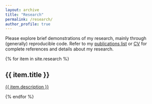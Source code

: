 ```yaml
---
layout: archive
title: "Research"
permalink: /research/
author_profile: true
---
```


Please explore brief demonstrations of my research, mainly through (generally) 
reproducible code.  Refer to my [publications list](publications) or [CV](cv) for complete 
references and details about my research. 

{% for item in site.research %}
<h2>{{ item.title }}</h2>
<p><a href="{{ item.url }}">{{ item.description }}</a></p>
{% endfor %}
